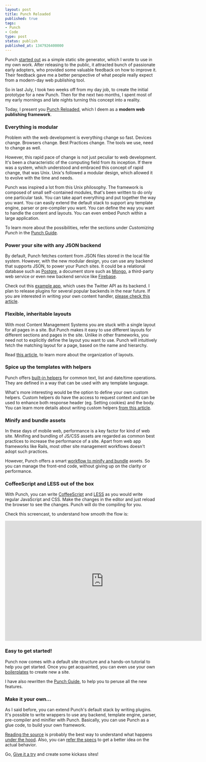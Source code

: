 ```yaml
---
layout: post
title: Punch Reloaded
published: true
tags:
- Punch
- Code
type: post
status: publish
published_at: 1347926400000
---
```


Punch [started out](http://laktek.com/2012/04/19/punch-a-fun-and-easy-way-to-build-modern-websites) as a simple static site generator, which I wrote to use in my own work. After releasing to the public, it attracted bunch of passionate early adopters, who provided some valuable feedback on how to improve it. Their feedback gave me a better perspective of what people really expect from a modern-day web publishing tool.

So in last July, I took two weeks off from my day job, to create the initial prototype for a new Punch. Then for the next two months, I spent most of my early mornings and late nights turning this concept into a reality.

Today, I present you [Punch Reloaded](https://github.com/laktek/punch), which I deem as a **modern web publishing framework**.

### Everything is modular

Problem with the web development is everything change so fast. Devices change. Browsers change. Best Practices change. The tools we use, need to change as well.

However, this rapid pace of change is not just peculiar to web development. It's been a characteristic of the computing field from its inception. If there was a system, which understood and embraced this concept of rapid change, that was Unix. Unix's followed a modular design, which allowed it to evolve with the time and needs.

Punch was inspired a lot from this Unix philosophy. The framework is composed of small self-contained modules, that's been written to do only one particular task. You can take apart everything and put together the way you want. You can easily extend the default stack to support any template engine, parser or pre-compiler you want. You can define the way you want to handle the content and layouts. You can even embed Punch within a large application.

To learn more about the possibilities, refer the sections under _Customizing Punch_ in the [Punch Guide](https://github.com/laktek/punch/wiki).

### Power your site with any JSON backend

By default, Punch fetches content from JSON files stored in the local file system. However, with the new modular design, you can use any backend that supports JSON, to power your Punch sites. It could be a relational database such as [Postgre](http://www.postgresql.org/), a document store such as [Mongo](http://www.mongodb.org/), a third-party web service or even new backend service like [Firebase](http://www.firebase.com/).

Check out this [example app](https://github.com/laktek/favtweets), which uses the Twitter API as its backend. I plan to release plugins for several popular backends in the near future. If you are interested in writing your own content handler, [please check this article](https://github.com/laktek/punch/wiki/Writing-a-Custom-Content-Handler).

### Flexible, inheritable layouts

With most Content Management Systems you are stuck with a single layout for all pages in a site. But Punch makes it easy to use different layouts for different sections and pages in the site. Unlike in other frameworks, you need not to explicitly define the layout you want to use. Punch will intuitively fetch the matching layout for a page, based on the name and hierarchy.

Read [this article](https://github.com/laktek/punch/wiki/Templates), to learn more about the organization of layouts.

### Spice up the templates with helpers

Punch offers [built-in helpers](https://github.com/laktek/punch/wiki/Helpers) for common text, list and date/time operations. They are defined in a way that can be used with any template language.

What's more interesting would be the option to define your own custom helpers. Custom helpers do have the access to request context and can be used to enhance both response header (eg. Setting cookies) and the body. You can learn more details about writing custom helpers [from this article](https://github.com/laktek/punch/wiki/Writing-Custom-Helpers).

### Minify and bundle assets

In these days of mobile web, performance is a key factor for kind of web site. Minifing and bundling of JS/CSS assets are regarded as common best practices to increase the performance of a site. Apart from web app frameworks like Rails, most other site management workflows doesn't adopt such practices.

However, Punch offers a smart [workflow to minify and bundle](https://github.com/laktek/punch/wiki/Asset-Bundles) assets. So you can manage the front-end code, without giving up on the clarity or performance.

### CoffeeScript and LESS out of the box

With Punch, you can write [CoffeeScript](http://coffeescript.org/) and [LESS](http://lesscss.org/) as you would write regular JavaScript and CSS. Make the changes in the editor and just reload the browser to see the changes. Punch will do the compiling for you.

Check this screencast, to understand how smooth the flow is:

<p>
<iframe src="http://www.screenr.com/embed/5rJ8" width="650" height="396" frameborder="0"></iframe>
</p>

### Easy to get started!

Punch now comes with a default site structure and a hands-on tutorial to help you get started. Once you get acquainted, you can even use your own [boilerplates](https://github.com/laktek/punch/wiki/Creating-a-New-Site) to create new a site.

I have also rewritten the [Punch Guide](https://github.com/laktek/punch/wiki), to help you to peruse all the new features.

### Make it your own...

As I said before, you can extend Punch's default stack by writing plugins. It's possible to write wrappers to use any backend, template engine, parser, pre-compiler and minifier with Punch. Basically, you can use Punch as a glue code, to build your own framework.

[Reading the source](https://github.com/laktek/punch) is probably the best way to understand what happens [under the hood](https://github.com/laktek/punch/wiki/What-Happens-Under-the-Hood). Also, you can [refer the specs](https://github.com/laktek/punch/tree/master/spec) to get a better idea on the actual behavior.

Go, [Give it a try](https://github.com/laktek/punch) and create some kickass sites!
